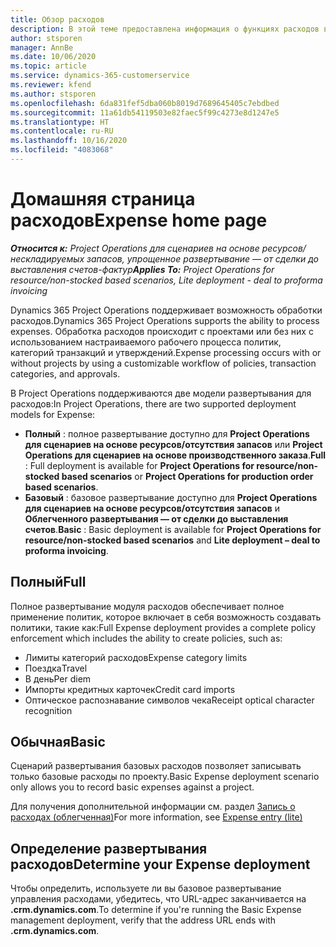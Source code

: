 ```yaml
---
title: Обзор расходов
description: В этой теме предоставлена информация о функциях расходов в Project Operations.
author: stsporen
manager: AnnBe
ms.date: 10/06/2020
ms.topic: article
ms.service: dynamics-365-customerservice
ms.reviewer: kfend
ms.author: stsporen
ms.openlocfilehash: 6da831fef5dba060b8019d7689645405c7ebdbed
ms.sourcegitcommit: 11a61db54119503e82faec5f99c4273e8d1247e5
ms.translationtype: HT
ms.contentlocale: ru-RU
ms.lasthandoff: 10/16/2020
ms.locfileid: "4083068"
---
```

# <a name="expense-home-page"></a><span data-ttu-id="4440b-103">Домашняя страница расходов</span><span class="sxs-lookup"><span data-stu-id="4440b-103">Expense home page</span></span>

<span data-ttu-id="4440b-104">_**Относится к:** Project Operations для сценариев на основе ресурсов/нескладируемых запасов, упрощенное развертывание — от сделки до выставления счетов-фактур_</span><span class="sxs-lookup"><span data-stu-id="4440b-104">_**Applies To:** Project Operations for resource/non-stocked based scenarios, Lite deployment - deal to proforma invoicing_</span></span>


<span data-ttu-id="4440b-105">Dynamics 365 Project Operations поддерживает возможность обработки расходов.</span><span class="sxs-lookup"><span data-stu-id="4440b-105">Dynamics 365 Project Operations supports the ability to process expenses.</span></span> <span data-ttu-id="4440b-106">Обработка расходов происходит с проектами или без них с использованием настраиваемого рабочего процесса политик, категорий транзакций и утверждений.</span><span class="sxs-lookup"><span data-stu-id="4440b-106">Expense processing occurs with or without projects by using a customizable workflow of policies, transaction categories, and approvals.</span></span>

<span data-ttu-id="4440b-107">В Project Operations поддерживаются две модели развертывания для расходов:</span><span class="sxs-lookup"><span data-stu-id="4440b-107">In Project Operations, there are two supported deployment models for Expense:</span></span> 

- <span data-ttu-id="4440b-108">**Полный** : полное развертывание доступно для **Project Operations для сценариев на основе ресурсов/отсутствия запасов** или **Project Operations для сценариев на основе производственного заказа**.</span><span class="sxs-lookup"><span data-stu-id="4440b-108">**Full** : Full deployment is available for **Project Operations for resource/non-stocked based scenarios** or **Project Operations for production order based scenarios**.</span></span>
- <span data-ttu-id="4440b-109">**Базовый** : базовое развертывание доступно для **Project Operations для сценариев на основе ресурсов/отсутствия запасов** и **Облегченного развертывания — от сделки до выставления счетов**.</span><span class="sxs-lookup"><span data-stu-id="4440b-109">**Basic** : Basic deployment is available for **Project Operations for resource/non-stocked based scenarios** and **Lite deployment – deal to proforma invoicing**.</span></span>

## <a name="full"></a><span data-ttu-id="4440b-110">Полный</span><span class="sxs-lookup"><span data-stu-id="4440b-110">Full</span></span> 
<span data-ttu-id="4440b-111">Полное развертывание модуля расходов обеспечивает полное применение политик, которое включает в себя возможность создавать политики, такие как:</span><span class="sxs-lookup"><span data-stu-id="4440b-111">Full Expense deployment provides a complete policy enforcement which includes the ability to create policies, such as:</span></span>

  - <span data-ttu-id="4440b-112">Лимиты категорий расходов</span><span class="sxs-lookup"><span data-stu-id="4440b-112">Expense category limits</span></span>
  - <span data-ttu-id="4440b-113">Поездка</span><span class="sxs-lookup"><span data-stu-id="4440b-113">Travel</span></span>
  - <span data-ttu-id="4440b-114">В день</span><span class="sxs-lookup"><span data-stu-id="4440b-114">Per diem</span></span>
  - <span data-ttu-id="4440b-115">Импорты кредитных карточек</span><span class="sxs-lookup"><span data-stu-id="4440b-115">Credit card imports</span></span>
  - <span data-ttu-id="4440b-116">Оптическое распознавание символов чека</span><span class="sxs-lookup"><span data-stu-id="4440b-116">Receipt optical character recognition</span></span>

## <a name="basic"></a><span data-ttu-id="4440b-117">Обычная</span><span class="sxs-lookup"><span data-stu-id="4440b-117">Basic</span></span> 
<span data-ttu-id="4440b-118">Сценарий развертывания базовых расходов позволяет записывать только базовые расходы по проекту.</span><span class="sxs-lookup"><span data-stu-id="4440b-118">Basic Expense deployment scenario only allows you to record basic expenses against a project.</span></span> 

<span data-ttu-id="4440b-119">Для получения дополнительной информации см. раздел [Запись о расходах (облегченная)](basic-expense.md)</span><span class="sxs-lookup"><span data-stu-id="4440b-119">For more information, see [Expense entry (lite)](basic-expense.md)</span></span>

## <a name="determine-your-expense-deployment"></a><span data-ttu-id="4440b-120">Определение развертывания расходов</span><span class="sxs-lookup"><span data-stu-id="4440b-120">Determine your Expense deployment</span></span>
<span data-ttu-id="4440b-121">Чтобы определить, используете ли вы базовое развертывание управления расходами, убедитесь, что URL-адрес заканчивается на **.crm.dynamics.com**.</span><span class="sxs-lookup"><span data-stu-id="4440b-121">To determine if you're running the Basic Expense management deployment, verify that the address URL ends with **.crm.dynamics.com**.</span></span> 
